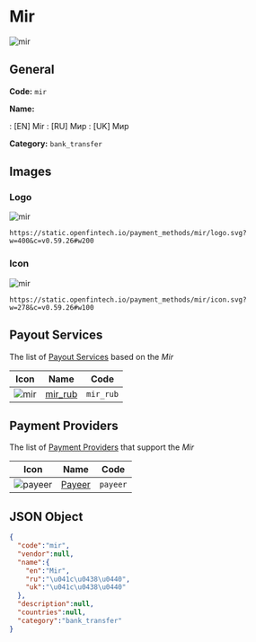 
# Mir 
![mir](https://static.openfintech.io/payment_methods/mir/logo.svg?w=400&c=v0.59.26#w200)  

## General 
**Code:** `mir` 
 
**Name:** 
 
:	[EN] Mir 
:	[RU] Мир 
:	[UK] Мир 
 
**Category:** `bank_transfer` 
 

## Images 

### Logo 
![mir](https://static.openfintech.io/payment_methods/mir/logo.svg?w=400&c=v0.59.26#w200)  

```
https://static.openfintech.io/payment_methods/mir/logo.svg?w=400&c=v0.59.26#w200
```  

### Icon 
![mir](https://static.openfintech.io/payment_methods/mir/icon.svg?w=278&c=v0.59.26#w100)  

```
https://static.openfintech.io/payment_methods/mir/icon.svg?w=278&c=v0.59.26#w100
```  

## Payout Services 
 
The list of [Payout Services](/payout-services/) based on the _Mir_ 

|Icon|Name|Code| 
|:---:|:---:|:---:| 
|![mir](https://static.openfintech.io/payout_methods/mir/icon.svg?w=278&c=v0.59.26#w40) |[mir_rub](/payout-services/mir_rub/)|`mir_rub`| 
 

## Payment Providers 
 
The list of [Payment Providers](/payment-providers/) that support the _Mir_ 

|Icon|Name|Code| 
|:---:|:---:|:---:| 
|![payeer](https://static.openfintech.io/payment_providers/payeer/icon.svg?w=278&c=v0.59.26#w100) |[Payeer](/payment-providers/payeer/)|`payeer`| 
 

## JSON Object 

```json
{
  "code":"mir",
  "vendor":null,
  "name":{
    "en":"Mir",
    "ru":"\u041c\u0438\u0440",
    "uk":"\u041c\u0438\u0440"
  },
  "description":null,
  "countries":null,
  "category":"bank_transfer"
}
```  
